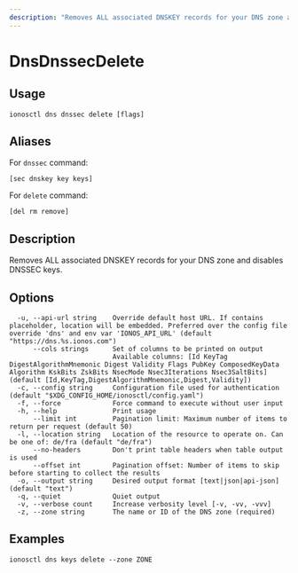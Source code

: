 ```yaml
---
description: "Removes ALL associated DNSKEY records for your DNS zone and disables DNSSEC keys."
---
```


# DnsDnssecDelete

## Usage

```text
ionosctl dns dnssec delete [flags]
```

## Aliases

For `dnssec` command:

```text
[sec dnskey key keys]
```

For `delete` command:

```text
[del rm remove]
```

## Description

Removes ALL associated DNSKEY records for your DNS zone and disables DNSSEC keys.

## Options

```text
  -u, --api-url string    Override default host URL. If contains placeholder, location will be embedded. Preferred over the config file override 'dns' and env var 'IONOS_API_URL' (default "https://dns.%s.ionos.com")
      --cols strings      Set of columns to be printed on output 
                          Available columns: [Id KeyTag DigestAlgorithmMnemonic Digest Validity Flags PubKey ComposedKeyData Algorithm KskBits ZskBits NsecMode Nsec3Iterations Nsec3SaltBits] (default [Id,KeyTag,DigestAlgorithmMnemonic,Digest,Validity])
  -c, --config string     Configuration file used for authentication (default "$XDG_CONFIG_HOME/ionosctl/config.yaml")
  -f, --force             Force command to execute without user input
  -h, --help              Print usage
      --limit int         Pagination limit: Maximum number of items to return per request (default 50)
  -l, --location string   Location of the resource to operate on. Can be one of: de/fra (default "de/fra")
      --no-headers        Don't print table headers when table output is used
      --offset int        Pagination offset: Number of items to skip before starting to collect the results
  -o, --output string     Desired output format [text|json|api-json] (default "text")
  -q, --quiet             Quiet output
  -v, --verbose count     Increase verbosity level [-v, -vv, -vvv]
  -z, --zone string       The name or ID of the DNS zone (required)
```

## Examples

```text
ionosctl dns keys delete --zone ZONE
```

